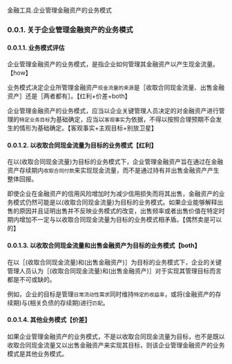 金融工具.企业管理金融资产的业务模式

### 0.0.1. 关于企业管理金融资产的业务模式

#### 0.0.1.1. 业务模式评估

企业管理金融资产的业务模式，是指企业如何管理其金融资产以产生现金流量。【how】

业务模式决定企业所管理金融资产`现金流量的来源`是［收取合同现金流量、出售金融资产］还是［两者都有］。【红利+价差+both】

企业管理金融资产的业务模式，应当以企业关键管理人员决定的对金融资产进行管理的`特定业务目标`为基础确定，应当以`客观事实`为依据，不得以按照合理预期不会发生的情形为基础确定。【客观事实+主观目标+别放卫星】

#### 0.0.1.2. 以收取合同现金流量为目标的业务模式【红利】

在以(收取合同现金流量)为目标的业务模式下，企业管理金融资产旨在通过在金融资产存续期内`收取合同付款`来实现现金流量，而不是通过持有并出售金融资产产生整体回报。

即使企业在金融资产的信用风险增加时为减少信用损失而将其出售，金融资产的业务模式仍然可能是以(收取合同现金流量)为目标的业务模式。如果企业能够解释出售的原因并且证明出售并不反映业务模式的改变，出售频率或者出售价值在特定时期内增加不一定与以收取合同现金流量为目标的业务模式相矛盾。【偶然卖是可以的】

#### 0.0.1.3. 以收取合同现金流量和出售金融资产为目标的业务模式【both】

在以［(收取合同现金流量)和(出售金融资产)］为目标的业务模式下，企业的关键管理人员认为［(收取合同现金流量)和(出售金融资产)］对于实现其管理目标而言都是不可或缺的。

例如，企业的目标是管理`日常流动性需求`同时维持`特定的收益率`，或将(金融资产的存续期)与(相关负债的存续期)进行`匹配`。

#### 0.0.1.4. 其他业务模式【价差】

如果企业管理金融资产的业务模式，不是以收取合同现金流量为目标，也不是既以收取合同现金流量又以出售金融资产来实现其目标，则该企业管理金融资产的业务模式是其他业务模式。

